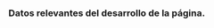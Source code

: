 ### Datos relevantes del desarrollo de la página.

<!--
Este repositorio es la primera versión de mi página web, que por el momento servirá como portafolio.

-->
